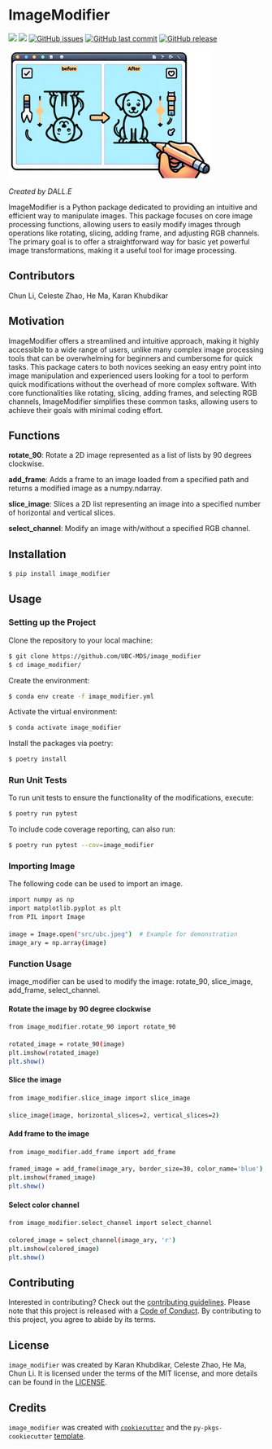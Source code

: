# ImageModifier

[![](https://img.shields.io/badge/language-Python-blue.svg)](https://www.python.org/downloads/release/python-360/)
[![](https://img.shields.io/badge/License-MIT-green.svg)](https://opensource.org/licenses/MIT)
[![GitHub issues](https://img.shields.io/github/issues/UBC-MDS/image_modifier.svg)](https://github.com/UBC-MDS/image_modifier/issues)
[![GitHub last commit](https://img.shields.io/github/last-commit/UBC-MDS/image_modifier.svg)](https://github.com/UBC-MDS/image_modifier/commits/main)
[![GitHub release](https://img.shields.io/github/release/UBC-MDS/image_modifier.svg)](https://github.com/UBC-MDS/image_modifier/releases)

![Created by DALL·E](src/logo.png)

*Created by DALL.E*

ImageModifier is a Python package dedicated to providing an intuitive and efficient way to manipulate images. This package focuses on core image processing functions, allowing users to easily modify images through operations like rotating, slicing, adding frame, and adjusting RGB channels. The primary goal is to offer a straightforward way for basic yet powerful image transformations, making it a useful tool for image processing.

## Contributors

Chun Li, Celeste Zhao, He Ma, Karan Khubdikar

## Motivation

ImageModifier offers a streamlined and intuitive approach, making it highly accessible to a wide range of users, unlike many complex image processing tools that can be overwhelming for beginners and cumbersome for quick tasks. This package caters to both novices seeking an easy entry point into image manipulation and experienced users looking for a tool to perform quick modifications without the overhead of more complex software. With core functionalities like rotating, slicing, adding frames, and selecting RGB channels, ImageModifier simplifies these common tasks, allowing users to achieve their goals with minimal coding effort.

## Functions

**rotate_90**: Rotate a 2D image represented as a list of lists by 90 degrees clockwise.

**add_frame**: Adds a frame to an image loaded from a specified path and returns a modified image as a numpy.ndarray.

**slice_image**: Slices a 2D list representing an image into a specified number of horizontal and vertical slices.

**select_channel**: Modify an image with/without a specified RGB channel.

## Installation

```bash
$ pip install image_modifier
```

## Usage


### Setting up the Project

Clone the repository to your local machine:

```bash
$ git clone https://github.com/UBC-MDS/image_modifier
$ cd image_modifier/
```

Create the environment:

```bash
$ conda env create -f image_modifier.yml
```

Activate the virtual environment:

```bash
$ conda activate image_modifier
```

Install the packages via poetry:

```bash
$ poetry install
```

### Run Unit Tests

To run unit tests to ensure the functionality of the modifications, execute:

```bash
$ poetry run pytest
```

To include code coverage reporting, can also run:

```bash
$ poetry run pytest --cov=image_modifier
```

### **Importing Image**

The following code can be used to import an image.

```bash
import numpy as np
import matplotlib.pyplot as plt
from PIL import Image

image = Image.open("src/ubc.jpeg")  # Example for demonstration
image_ary = np.array(image)
```

### **Function Usage**

image_modifier can be used to modify the image: rotate_90, slice_image, add_frame, select_channel. 

#### **Rotate the image by 90 degree clockwise**

```bash
from image_modifier.rotate_90 import rotate_90

rotated_image = rotate_90(image)
plt.imshow(rotated_image)
plt.show()
```

#### **Slice the image**

```bash
from image_modifier.slice_image import slice_image

slice_image(image, horizontal_slices=2, vertical_slices=2)
```

#### **Add frame to the image**

```bash
from image_modifier.add_frame import add_frame

framed_image = add_frame(image_ary, border_size=30, color_name='blue')
plt.imshow(framed_image)
plt.show()
```

#### **Select color channel**

```bash
from image_modifier.select_channel import select_channel

colored_image = select_channel(image_ary, 'r')
plt.imshow(colored_image)
plt.show()
```

## Contributing

Interested in contributing? Check out the [contributing guidelines](CONTRIBUTING.md). Please note that this project is released with a [Code of Conduct](CONDUCT.md). By contributing to this project, you agree to abide by its terms.

## License

`image_modifier` was created by Karan Khubdikar, Celeste Zhao, He Ma, Chun Li. It is licensed under the terms of the MIT license, and more details can be found in the [LICENSE](LICENSE).

## Credits

`image_modifier` was created with [`cookiecutter`](https://cookiecutter.readthedocs.io/en/latest/) and the `py-pkgs-cookiecutter` [template](https://github.com/py-pkgs/py-pkgs-cookiecutter).
